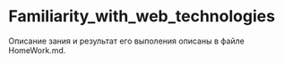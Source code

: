 # Familiarity_with_web_technologies
Описание зания и результат его выполения описаны в файле HomeWork.md.
